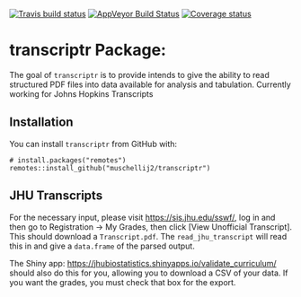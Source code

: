 
[![Travis build
status](https://travis-ci.com/muschellij2/transcriptr.svg?branch=master)](https://travis-ci.com/muschellij2/transcriptr)
[![AppVeyor Build
Status](https://ci.appveyor.com/api/projects/status/github/muschellij2/transcriptr?branch=master&svg=true)](https://ci.appveyor.com/project/muschellij2/transcriptr)
[![Coverage
status](https://codecov.io/gh/muschellij2/transcriptr/branch/master/graph/badge.svg)](https://codecov.io/gh/muschellij2/transcriptr)
<!-- README.md is generated from README.Rmd. Please edit that file -->

# transcriptr Package:

The goal of `transcriptr` is to provide intends to give the ability to
read structured PDF files into data available for analysis and
tabulation. Currently working for Johns Hopkins Transcripts

## Installation

You can install `transcriptr` from GitHub with:

    # install.packages("remotes")
    remotes::install_github("muschellij2/transcriptr")

## JHU Transcripts

For the necessary input, please visit <https://sis.jhu.edu/sswf/>, log
in and then go to Registration → My Grades, then click \[View Unofficial
Transcript\]. This should download a `Transcript.pdf`. The
`read_jhu_transcript` will read this in and give a `data.frame` of the
parsed output.

The Shiny app:
<https://jhubiostatistics.shinyapps.io/validate_curriculum/> should also
do this for you, allowing you to download a CSV of your data. If you
want the grades, you must check that box for the export.
